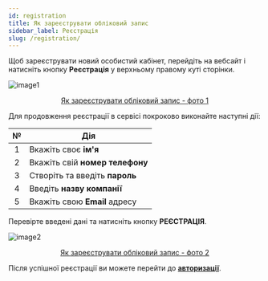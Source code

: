 ```yaml
---
id: registration
title: Як зареєструвати обліковий запис
sidebar_label: Реєстрація
slug: /registration/
---
```


Щоб зареєструвати новий особистий кабінет, перейдіть на вебсайт і натисніть кнопку **Реєстрація** у верхньому правому куті сторінки.

![image1](/img/uk/general_registration/image1.png "Як зареєструвати обліковий запис") <center><u>Як зареєструвати обліковий запис - фото 1</u></center>

Для продовження реєстрації в сервісі покроково виконайте наступні дії:

|  №  | Дія |
| :-: | --- |
| 1 | Вкажіть своє **ім'я** |
| 2 | Вкажіть свій **номер телефону** |
| 3 | Створіть та введіть **пароль** |
| 4 | Введіть **назву компанії** |
| 5 | Вкажіть свою **Email** адресу |

Перевірте введені дані та натисніть кнопку **РЕЄСТРАЦІЯ**.

![image2](/img/uk/general_registration/image2.png "Як зареєструвати обліковий запис") <center><u>Як зареєструвати обліковий запис - фото 2</u></center>

Після успішної реєстрації ви можете перейти до [**авторизації**](login.md).
